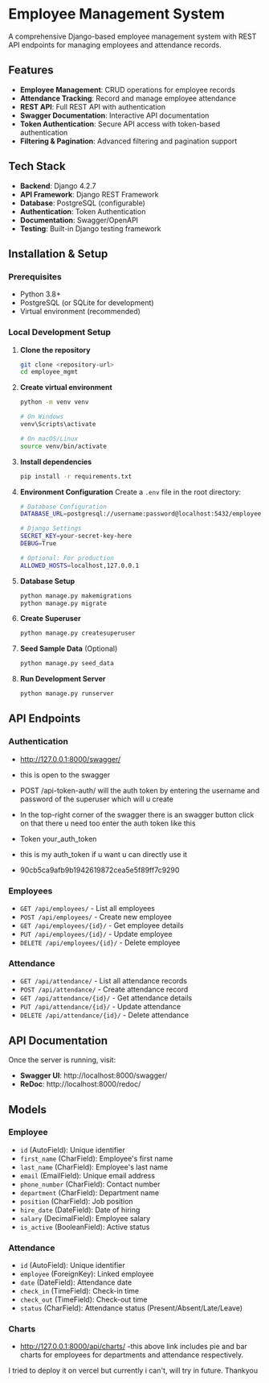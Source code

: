 # Employee Management System

A comprehensive Django-based employee management system with REST API endpoints for managing employees and attendance records.

## Features

- **Employee Management**: CRUD operations for employee records
- **Attendance Tracking**: Record and manage employee attendance
- **REST API**: Full REST API with authentication
- **Swagger Documentation**: Interactive API documentation
- **Token Authentication**: Secure API access with token-based authentication
- **Filtering & Pagination**: Advanced filtering and pagination support

## Tech Stack

- **Backend**: Django 4.2.7
- **API Framework**: Django REST Framework
- **Database**: PostgreSQL (configurable)
- **Authentication**: Token Authentication
- **Documentation**: Swagger/OpenAPI
- **Testing**: Built-in Django testing framework

## Installation & Setup

### Prerequisites

- Python 3.8+
- PostgreSQL (or SQLite for development)
- Virtual environment (recommended)

### Local Development Setup

1. **Clone the repository**
   ```bash
   git clone <repository-url>
   cd employee_mgmt
   ```

2. **Create virtual environment**
   ```bash
   python -m venv venv
   
   # On Windows
   venv\Scripts\activate
   
   # On macOS/Linux
   source venv/bin/activate
   ```

3. **Install dependencies**
   ```bash
   pip install -r requirements.txt
   ```

4. **Environment Configuration**
   Create a `.env` file in the root directory:
   ```bash
   # Database Configuration
   DATABASE_URL=postgresql://username:password@localhost:5432/employee_db
   
   # Django Settings
   SECRET_KEY=your-secret-key-here
   DEBUG=True
   
   # Optional: For production
   ALLOWED_HOSTS=localhost,127.0.0.1
   ```

5. **Database Setup**
   ```bash
   python manage.py makemigrations
   python manage.py migrate
   ```

6. **Create Superuser**
   ```bash
   python manage.py createsuperuser
   ```

7. **Seed Sample Data** (Optional)
   ```bash
   python manage.py seed_data
   ```

8. **Run Development Server**
   ```bash
   python manage.py runserver
   ```

## API Endpoints

### Authentication
- http://127.0.0.1:8000/swagger/
- this is open to the swagger
- POST  /api-token-auth/ will the auth token by entering the username and password of the superuser which will u create 

- In the top-right corner of the swagger there is an swagger button click on that there u need too enter the auth token like this 
-   Token your_auth_token
-  this is my auth_token if u want u can directly use it
-   90cb5ca9afb9b1942619872cea5e5f89ff7c9290

### Employees
- `GET /api/employees/` - List all employees
- `POST /api/employees/` - Create new employee
- `GET /api/employees/{id}/` - Get employee details
- `PUT /api/employees/{id}/` - Update employee
- `DELETE /api/employees/{id}/` - Delete employee

### Attendance
- `GET /api/attendance/` - List all attendance records
- `POST /api/attendance/` - Create attendance record
- `GET /api/attendance/{id}/` - Get attendance details
- `PUT /api/attendance/{id}/` - Update attendance
- `DELETE /api/attendance/{id}/` - Delete attendance

## API Documentation

Once the server is running, visit:
- **Swagger UI**: http://localhost:8000/swagger/
- **ReDoc**: http://localhost:8000/redoc/

## Models

### Employee
- `id` (AutoField): Unique identifier
- `first_name` (CharField): Employee's first name
- `last_name` (CharField): Employee's last name
- `email` (EmailField): Unique email address
- `phone_number` (CharField): Contact number
- `department` (CharField): Department name
- `position` (CharField): Job position
- `hire_date` (DateField): Date of hiring
- `salary` (DecimalField): Employee salary
- `is_active` (BooleanField): Active status

### Attendance
- `id` (AutoField): Unique identifier
- `employee` (ForeignKey): Linked employee
- `date` (DateField): Attendance date
- `check_in` (TimeField): Check-in time
- `check_out` (TimeField): Check-out time
- `status` (CharField): Attendance status (Present/Absent/Late/Leave)

### Charts
- http://127.0.0.1:8000/api/charts/
-this above link includes pie and bar charts for employees for departments and attendance respectively.


I tried to deploy it on vercel but currently i can't, will try in future. Thankyou